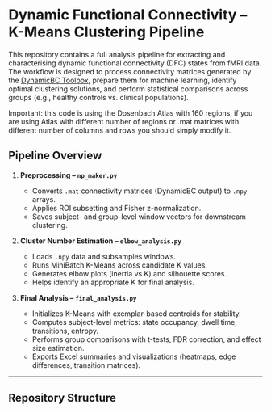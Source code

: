 # Dynamic Functional Connectivity – K-Means Clustering Pipeline

This repository contains a full analysis pipeline for extracting and characterising 
dynamic functional connectivity (DFC) states from fMRI data. The workflow is designed 
to process connectivity matrices generated by the [DynamicBC Toolbox](https://www.nitrc.org/projects/dynamicbc/), 
prepare them for machine learning, identify optimal clustering solutions, and perform 
statistical comparisons across groups (e.g., healthy controls vs. clinical populations).

Important: this code is using the Dosenbach Atlas with 160 regions, if you are using Atlas with different number of regions or .mat matrices with different number of columns and rows you should simply modify it.

## Pipeline Overview
1. **Preprocessing – `np_maker.py`**
   - Converts `.mat` connectivity matrices (DynamicBC output) to `.npy` arrays.
   - Applies ROI subsetting and Fisher z-normalization.
   - Saves subject- and group-level window vectors for downstream clustering.

2. **Cluster Number Estimation – `elbow_analysis.py`**
   - Loads `.npy` data and subsamples windows.
   - Runs MiniBatch K-Means across candidate K values.
   - Generates elbow plots (inertia vs K) and silhouette scores.
   - Helps identify an appropriate K for final analysis.

3. **Final Analysis – `final_analysis.py`**
   - Initializes K-Means with exemplar-based centroids for stability.
   - Computes subject-level metrics: state occupancy, dwell time, transitions, entropy.
   - Performs group comparisons with t-tests, FDR correction, and effect size estimation.
   - Exports Excel summaries and visualizations (heatmaps, edge differences, transition matrices).

---

## Repository Structure
